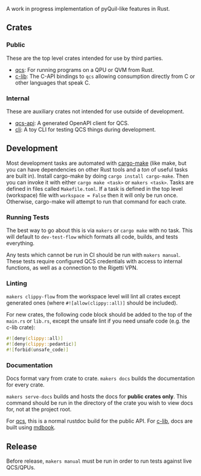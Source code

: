 A work in progress implementation of pyQuil-like features in Rust.

## Crates

### Public

These are the top level crates intended for use by third parties.

- [qcs]: For running programs on a QPU or QVM from Rust.
- [c-lib]: The C-API bindings to `qcs` allowing consumption directly from C or other languages that speak C.

### Internal

These are auxiliary crates not intended for use outside of development.

- [qcs-api](./qcs-api/README.md): A generated OpenAPI client for QCS.
- [cli](./cli/README.md): A toy CLI for testing QCS things during development.

## Development

Most development tasks are automated with [cargo-make] (like make, but you can have dependencies on other Rust tools and a _ton_ of useful tasks are built in). Install cargo-make by doing `cargo install cargo-make`. Then you can invoke it with either `cargo make <task>` or `makers <task>`. Tasks are defined in files called `Makefile.toml`. If a task is defined in the top level (workspace) file with `workspace = False` then it will only be run once. Otherwise, cargo-make will attempt to run that command for each crate.

### Running Tests

The best way to go about this is via `makers` or `cargo make` with no task. This will default to `dev-test-flow` which formats all code, builds, and tests everything.

Any tests which cannot be run in CI should be run with `makers manual`. These tests require configured QCS credentials with access to internal functions, as well as a connection to the Rigetti VPN.

### Linting

`makers clippy-flow` from the workspace level will lint all crates except generated ones (where `#![allow(clippy::all)]` should be included).

For new crates, the following code block should be added to the top of the `main.rs` or `lib.rs`, except the unsafe lint if you need unsafe code (e.g. the c-lib crate):

```rust
#![deny(clippy::all)]
#![deny(clippy::pedantic)]
#![forbid(unsafe_code)]
```

### Documentation

Docs format vary from crate to crate. `makers docs` builds the documentation for every crate. 

`makers serve-docs` builds and hosts the docs for __public crates only__. This command should be run in the directory of the crate you wish to view docs for, not at the project root.

For [qcs], this is a normal rustdoc build for the public API. For [c-lib], docs are built using [mdbook].

## Release

Before release, `makers manual` must be run in order to run tests against live QCS/QPUs.

[cargo-make]: https://sagiegurari.github.io/cargo-make/
[c-lib]: ./c-lib/README.md
[qcs]: ./qcs/README.md
[mdbook]: https://rust-lang.github.io/mdBook/
